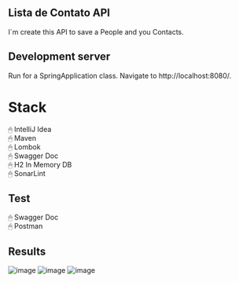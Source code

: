 ## Lista de Contato API

I´m create this API to save a People and you Contacts.

## Development server
Run for a SpringApplication class. Navigate to http://localhost:8080/. 

# Stack
🖱 IntelliJ Idea </br>
🖱 Maven </br>
🖱 Lombok </br>
🖱 Swagger Doc </br>
🖱 H2 In Memory DB </br>
🖱 SonarLint  </br>

## Test
🖱 Swagger Doc  </br>
🖱 Postman  </br>


## Results

![image](https://user-images.githubusercontent.com/4906986/195007572-493ae4a1-6f37-4b02-8a47-8337eb73dd09.png)
![image](https://user-images.githubusercontent.com/4906986/195007688-fa42716a-c4eb-4d87-9bc9-8adf30c621fd.png)
![image](https://user-images.githubusercontent.com/4906986/195007829-2432e7ed-8b08-4506-ba95-ce46f562f455.png)

